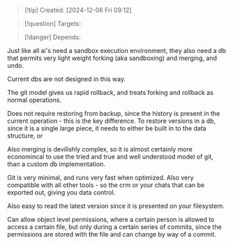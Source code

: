 
>[!tip] Created: [2024-12-06 Fri 09:12]

>[!question] Targets: 

>[!danger] Depends: 

Just like all ai's need a sandbox execution environment, they also need a db that permits very light weight forking (aka sandboxing) and merging, and undo.

Current dbs are not designed in this way.

The git model gives us rapid rollback, and treats forking and rollback as normal operations.

Does not require restoring from backup, since the history is present in the current operation - this is the key difference.  To restore versions in a db, since it is a single large piece, it needs to either be built in to the data structure, or

Also merging is devilishly complex, so it is almost certainly more economincal to use the tried and true and well understood model of git, than a custom db implementation.

Git is very minimal, and runs very fast when optimized.  Also very compatible with all other tools - so the crm or your chats that can be exported out, giving you data control.

Also easy to read the latest version since it is presented on your filesystem.

Can allow object level permissions, where a certain person is allowed to access a certain file, but only during a certain series of commits, since the permissions are stored with the file and can change by way of a commit.